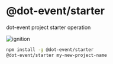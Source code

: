 # @dot-event/starter

dot-event project starter operation

![ignition](https://vignette.wikia.nocookie.net/smuff/images/c/ce/Space_shuttle_launch.gif/revision/latest?cb=20130807150308)

```bash
npm install -g @dot-event/starter
@dot-event/starter my-new-project-name
```
